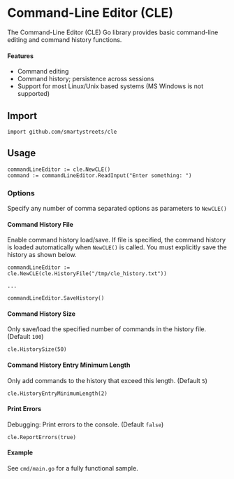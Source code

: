 Command-Line Editor (CLE)
============================

The Command-Line Editor (CLE) Go library provides basic command-line editing and command history functions.

#### Features

 * Command editing
 * Command history; persistence across sessions
 * Support for most Linux/Unix based systems (MS Windows is not supported)
 
## Import
```
import github.com/smartystreets/cle
```

## Usage 
```
commandLineEditor := cle.NewCLE()
command := commandLineEditor.ReadInput("Enter something: ")
``` 

### Options
Specify any number of comma separated options as parameters to `NewCLE()`

#### Command History File
Enable command history load/save. If file is specified, the command history is loaded
automatically when `NewCLE()` is called. You must explicitly save the history as shown below.
```
commandLineEditor := cle.NewCLE(cle.HistoryFile("/tmp/cle_history.txt"))

...

commandLineEditor.SaveHistory()
```

#### Command History Size
Only save/load the specified number of commands in the history file. (Default `100`)

```
cle.HistorySize(50)
```

#### Command History Entry Minimum Length
Only add commands to the history that exceed this length. (Default `5`)

```
cle.HistoryEntryMinimumLength(2)
```

#### Print Errors
Debugging: Print errors to the console. (Default `false`)
 
```
cle.ReportErrors(true)
```

#### Example
See `cmd/main.go` for a fully functional sample.
